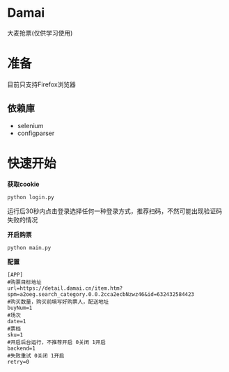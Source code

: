 # Damai
大麦抢票(仅供学习使用)
# 准备
目前只支持Firefox浏览器
## 依赖庫
- selenium 
- configparser
# 快速开始
**获取cookie**
```
python login.py
```
运行后30秒内点击登录选择任何一种登录方式，推荐扫码，不然可能出现验证码失败的情况

**开启购票**

```
python main.py
```

**配置**
```
[APP]
#购票目标地址
url=https://detail.damai.cn/item.htm?spm=a2oeg.search_category.0.0.2cca2ecbNzwz46&id=632432584423
#购买数量，购买前填写好购票人，配送地址
buyNum=1
#场次
date=1
#票档
sku=1
#开启后台运行，不推荐开启 0关闭 1开启
backend=1
#失败重试 0关闭 1开启
retry=0
```

